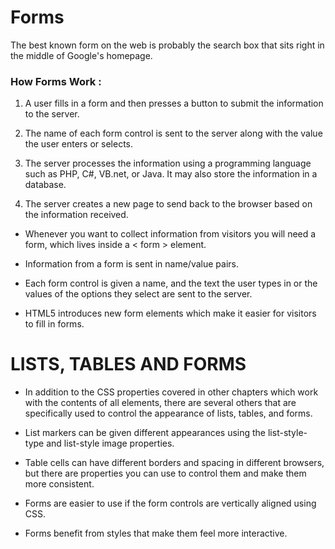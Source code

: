 # Forms

The best known form on the web is probably
the search box that sits right in the middle of
Google's homepage.

### How Forms Work :

1. A user fills in a form and then presses a button
to submit the information to the server.

2. The name of each form
control is sent to the
server along with the
value the user enters or
selects.

3. The server processes
the information using a
programming language
such as PHP, C#, VB.net,
or Java. It may also store
the information in a
database.

4. The server creates a new
page to send back to the
browser based on the
information received.



* Whenever you want to collect information from
visitors you will need a form, which lives inside a
< form > element.

* Information from a form is sent in name/value pairs.

* Each form control is given a name, and the text the
user types in or the values of the options they select
are sent to the server.

* HTML5 introduces new form elements which make it
easier for visitors to fill in forms.

# LISTS, TABLES AND FORMS

* In addition to the CSS properties covered in other
chapters which work with the contents of all elements,
there are several others that are specifically used to
control the appearance of lists, tables, and forms.

* List markers can be given different appearances
using the list-style-type and list-style image
properties.

* Table cells can have different borders and spacing in
different browsers, but there are properties you can
use to control them and make them more consistent.


* Forms are easier to use if the form controls are
vertically aligned using CSS.

* Forms benefit from styles that make them feel more
interactive.